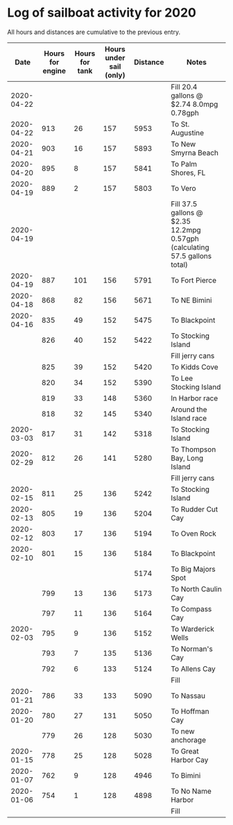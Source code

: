 # Log of sailboat activity for 2020 #

All hours and distances are cumulative to the previous entry.

| Date | Hours for engine | Hours for tank | Hours under sail (only) | Distance | Notes |
| --- | --- | --- | --- | --- | --- |
| 2020-04-22 |  |  |  |  | Fill 20.4 gallons @ $2.74 8.0mpg 0.78gph |
| 2020-04-22 | 913 | 26 | 157 | 5953 | To St. Augustine |
| 2020-04-21 | 903 | 16 | 157 | 5893 | To New Smyrna Beach |
| 2020-04-20 | 895 | 8 | 157 | 5841 | To Palm Shores, FL |
| 2020-04-19 | 889 | 2 | 157 | 5803 | To Vero |
| 2020-04-19 |  |  |  |  | Fill 37.5 gallons @ $2.35 12.2mpg 0.57gph (calculating 57.5 gallons total) |
| 2020-04-19 | 887 | 101 | 156 | 5791 | To Fort Pierce |
| 2020-04-18 | 868 | 82 | 156 | 5671 | To NE Bimini |
| 2020-04-16 | 835 | 49 | 152 | 5475 | To Blackpoint |
|  | 826 | 40 | 152 | 5422 | To Stocking Island |
|  |  |  |  |  | Fill jerry cans |
|  | 825 | 39 | 152 | 5420 | To Kidds Cove |
|  | 820 | 34 | 152 | 5390 | To Lee Stocking Island |
|  | 819 | 33 | 148 | 5360 | In Harbor race |
|  | 818 | 32 | 145 | 5340 | Around the Island race |
| 2020-03-03 | 817 | 31 | 142 | 5318 | To Stocking Island |
| 2020-02-29 | 812 | 26 | 141 | 5280 | To Thompson Bay, Long Island |
|  |  |  |  |  | Fill jerry cans |
| 2020-02-15 | 811 | 25 | 136 | 5242 | To Stocking Island |
| 2020-02-13 | 805 | 19 | 136 | 5204 | To Rudder Cut Cay |
| 2020-02-12 | 803 | 17 | 136 | 5194 | To Oven Rock |
| 2020-02-10 | 801 | 15 | 136 | 5184 | To Blackpoint |
|  |  |  |  | 5174 | To Big Majors Spot |
|  | 799 | 13 | 136 | 5173 | To North Caulin Cay |
|  | 797 | 11 | 136 | 5164 | To Compass Cay |
| 2020-02-03 | 795 | 9 | 136 | 5152 | To Warderick Wells |
|  | 793 | 7 | 135 | 5136 | To Norman's Cay |
|  | 792 | 6 | 133 | 5124 | To Allens Cay |
|  |  |  |  |  | Fill |
| 2020-01-21 | 786 | 33 | 133 | 5090 | To Nassau |
| 2020-01-20 | 780 | 27 | 131 | 5050 | To Hoffman Cay |
|  | 779 | 26 | 128 | 5030 | To new anchorage |
| 2020-01-15 | 778 | 25 | 128 | 5028 | To Great Harbor Cay |
| 2020-01-07 | 762 | 9 | 128 | 4946 | To Bimini |
| 2020-01-06 | 754 | 1 | 128 | 4898 | To No Name Harbor |
|  |  |  |  |  | Fill |
